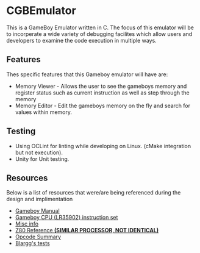# CGBEmulator

This is a GameBoy Emulator written in C. 
The focus of this emulator will be to incorperate a wide variety of debugging facilites which allow users and developers
to examine the code execution in multiple ways.

## Features

Thes specific features that this Gameboy emulator will have are: 
*  Memory Viewer - Allows the user to see the gameboys memory and register status such as current instruction as well as step through the memory
*  Memory Editor - Edit the gameboys memory on the fly and search for values within memory.

## Testing

*  Using OCLint for linting while developing on Linux. (cMake integration but not execution).
*  Unity for Unit testing.

## Resources
Below is a list of resources that were/are being referenced during the design and implimentation
*  [Gameboy Manual](http://marc.rawer.de/Gameboy/Docs/GBCPUman.pdf)
*  [Gameboy CPU (LR35902) instruction set](http://www.pastraiser.com/cpu/gameboy/gameboy_opcodes.html)
*  [Misc info](http://bgb.bircd.org/pandocs.htm#gameboytechnicaldata)
*  [Z80 Reference **(SIMILAR PROCESSOR, NOT IDENTICAL)**](http://www.z80.info/z80syntx.htm#RET)
*  [Opcode Summary](http://www.devrs.com/gb/files/opcodes.html)
*  [Blargg's tests](http://gbdev.gg8.se/files/roms/blargg-gb-tests/)
